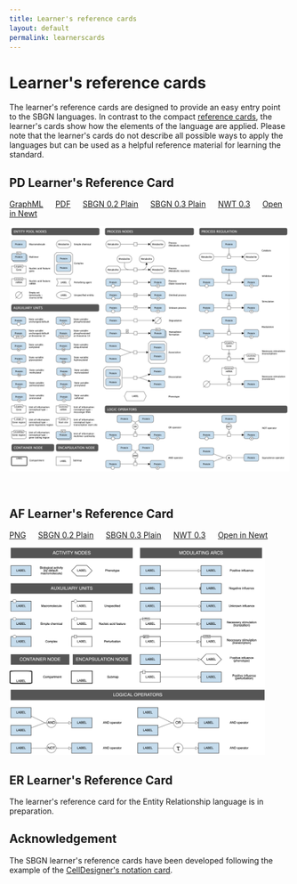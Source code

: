 ```yaml
---
title: Learner's reference cards
layout: default
permalink: learnerscards
---
```


# Learner's reference cards

The learner's reference cards are designed to provide an easy entry point to the SBGN languages. In contrast to the compact [reference cards](/referencecards), the learner's cards show how the elements of the language are applied. Please note that the learner's cards do not describe all possible ways to apply the languages but can be used as a helpful reference material for learning the standard.
  
## PD Learner's Reference Card

[GraphML](images/learnerscards/pdlearnerscard.graphml) &emsp;
[PDF](images/learnerscards/pdlearnerscard.pdf) &emsp;
[SBGN 0.2 Plain](images/learnerscards/pdlearnerscard02plain.sbgn) &emsp;
[SBGN 0.3 Plain](images/learnerscards/pdlearnerscard03plain.sbgn) &emsp;
[NWT 0.3](images/learnerscards/pdlearnerscard.nwt) &emsp;
[Open in Newt](http://web.newteditor.org/?URL=http://sbgn.github.io/images/learnerscards/pdlearnerscard.nwt) &emsp;

![PD](images/learnerscards/pdlearnerscard.png)

<br />

## AF Learner's Reference Card

[PNG](images/learnerscards/aflearnerscard.png) &emsp;
[SBGN 0.2 Plain](images/learnerscards/aflearnerscard02plain.sbgn) &emsp;
[SBGN 0.3 Plain](images/learnerscards/aflearnerscard03plain.sbgn) &emsp;
[NWT 0.3](images/learnerscards/aflearnerscard.nwt) &emsp;
[Open in Newt](http://web.newteditor.org/?URL=http://sbgn.github.io/images/learnerscards/aflearnerscard.nwt) &emsp;

<img src="../images/learnerscards/aflearnerscard.png" width="460"/>

<br />

## ER Learner's Reference Card

The learner's reference card for the Entity Relationship language is in preparation.


## Acknowledgement

The SBGN learner's reference cards have been developed following the example of the [CellDesigner's notation card](http://celldesigner.org/features.html).
